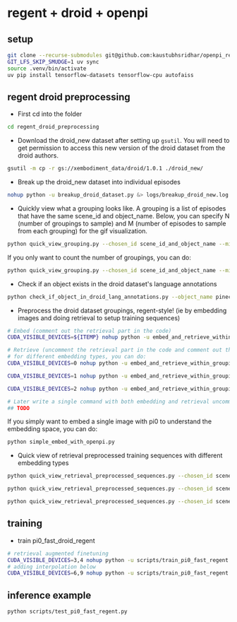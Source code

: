 # regent + droid + openpi 

## setup
```bash
git clone --recurse-submodules git@github.com:kaustubhsridhar/openpi_regent_droid.git
GIT_LFS_SKIP_SMUDGE=1 uv sync
source .venv/bin/activate
uv pip install tensorflow-datasets tensorflow-cpu autofaiss
```

## regent droid preprocessing
* First cd into the folder
```bash
cd regent_droid_preprocessing
```

* Download the droid_new dataset after setting up `gsutil`.  You will need to get permission to access this new version of the droid dataset from the droid authors.
```bash
gsutil -m cp -r gs://xembodiment_data/droid/1.0.1 ./droid_new/
```

* Break up the droid_new dataset into individual episodes
```bash
nohup python -u breakup_droid_dataset.py &> logs/breakup_droid_new.log &
```

* Quickly view what a grouping looks like. A grouping is a list of episodes that have the same scene_id and object_name. Below, you can specify N (number of groupings to sample) and M (number of episodes to sample from each grouping) for the gif visualization.
```bash
python quick_view_grouping.py --chosen_id scene_id_and_object_name --min_num_episodes_in_each_grouping 50 --N 10 --M 5
```
If you only want to count the number of groupings, you can do:
```bash
python quick_view_grouping.py --chosen_id scene_id_and_object_name --min_num_episodes_in_each_grouping 50 --only_count
```

* Check if an object exists in the droid dataset's language annotations
```bash
python check_if_object_in_droid_lang_annotations.py --object_name pinecone
```

* Preprocess the droid dataset groupings, regent-style! (ie by embedding images and doing retrieval to setup training sequences)
```bash
# Embed (comment out the retrieval part in the code)
CUDA_VISIBLE_DEVICES=${ITEMP} nohup python -u embed_and_retrieve_within_groupings.py --chosen_id scene_id_and_object_name --min_num_episodes_in_each_grouping 50 &> logs/embed/scene_id_and_object_name_50_${ITEMP}th_SetOf20.log &

# Retrieve (uncomment the retrieval part in the code and comment out the embedding part)
# for different embedding types, you can do:
CUDA_VISIBLE_DEVICES=0 nohup python -u embed_and_retrieve_within_groupings.py --chosen_id scene_id_and_object_name --min_num_episodes_in_each_grouping 50 --embedding_type embeddings__exterior_image_1_left &> logs/retrieval_preprocessing/scene_id_and_object_name_50_exterior_image_1_left.log &

CUDA_VISIBLE_DEVICES=1 nohup python -u embed_and_retrieve_within_groupings.py --chosen_id scene_id_and_object_name --min_num_episodes_in_each_grouping 50 --embedding_type embeddings__wrist_image_left &> logs/retrieval_preprocessing/scene_id_and_object_name_50_wrist_image_left.log &

CUDA_VISIBLE_DEVICES=2 nohup python -u embed_and_retrieve_within_groupings.py --chosen_id scene_id_and_object_name --min_num_episodes_in_each_grouping 50 --embedding_type both &> logs/retrieval_preprocessing/scene_id_and_object_name_50_both.log &

# Later write a single command with both embedding and retrieval uncommented below
## TODO

```
If you simply want to embed a single image with pi0 to understand the embedding space, you can do:
```bash
python simple_embed_with_openpi.py
```

* Quick view of retrieval preprocessed training sequences with different embedding types
```bash
python quick_view_retrieval_preprocessed_sequences.py --chosen_id scene_id_and_object_name --min_num_episodes_in_each_grouping 50 --embedding_type embeddings__wrist_image_left --N 10 --M 5

python quick_view_retrieval_preprocessed_sequences.py --chosen_id scene_id_and_object_name --min_num_episodes_in_each_grouping 50 --embedding_type embeddings__exterior_image_1_left --N 10 --M 5

python quick_view_retrieval_preprocessed_sequences.py --chosen_id scene_id_and_object_name --min_num_episodes_in_each_grouping 50 --embedding_type both --N 10 --M 5

```

## training
* train pi0_fast_droid_regent
```bash
# retrieval augmented finetuning
CUDA_VISIBLE_DEVICES=3,4 nohup python -u scripts/train_pi0_fast_regent.py pi0_fast_droid_regent --exp-name=first_try --overwrite &> log.txt &
# adding interpolation below
CUDA_VISIBLE_DEVICES=6,9 nohup python -u scripts/train_pi0_fast_regent.py pi0_fast_droid_regent_with_interpolation --exp-name=first_try_with_interpolation --overwrite &> log_with_interpolation.txt &
```

## inference example
```bash
python scripts/test_pi0_fast_regent.py
```
